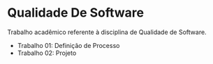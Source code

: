 # Qualidade De Software

Trabalho acadêmico referente à disciplina de Qualidade de Software.

* Trabalho 01: Definição de Processo
* Trabalho 02: Projeto




